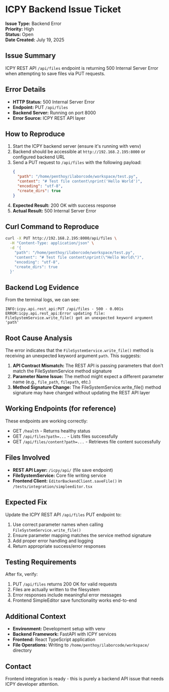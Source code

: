 # ICPY Backend Issue Ticket

**Issue Type:** Backend Error  
**Priority:** High  
**Status:** Open  
**Date Created:** July 19, 2025  

## Issue Summary
ICPY REST API `/api/files` endpoint is returning 500 Internal Server Error when attempting to save files via PUT requests.

## Error Details
- **HTTP Status:** 500 Internal Server Error
- **Endpoint:** PUT `/api/files`
- **Backend Server:** Running on port 8000
- **Error Source:** ICPY REST API layer

## How to Reproduce
1. Start the ICPY backend server (ensure it's running with venv)
2. Backend should be accessible at `http://192.168.2.195:8000` or configured backend URL
3. Send a PUT request to `/api/files` with the following payload:
   ```json
   {
     "path": "/home/penthoy/ilaborcode/workspace/test.py",
     "content": "# Test file content\nprint('Hello World')",
     "encoding": "utf-8",
     "create_dirs": true
   }
   ```
4. **Expected Result:** 200 OK with success response
5. **Actual Result:** 500 Internal Server Error

## Curl Command to Reproduce
```bash
curl -X PUT http://192.168.2.195:8000/api/files \
  -H "Content-Type: application/json" \
  -d '{
    "path": "/home/penthoy/ilaborcode/workspace/test.py",
    "content": "# Test file content\nprint(\"Hello World\")",
    "encoding": "utf-8",
    "create_dirs": true
  }'
```

## Backend Log Evidence
From the terminal logs, we can see:
```
INFO:icpy.api.rest_api:PUT /api/files - 500 - 0.001s
ERROR:icpy.api.rest_api:Error updating file: FileSystemService.write_file() got an unexpected keyword argument 'path'
```

## Root Cause Analysis
The error indicates that the `FileSystemService.write_file()` method is receiving an unexpected keyword argument `path`. This suggests:

1. **API Contract Mismatch:** The REST API is passing parameters that don't match the FileSystemService method signature
2. **Parameter Name Issue:** The method might expect a different parameter name (e.g., `file_path`, `filepath`, etc.)
3. **Method Signature Change:** The FileSystemService.write_file() method signature may have changed without updating the REST API layer

## Working Endpoints (for reference)
These endpoints are working correctly:
- GET `/health` - Returns healthy status
- GET `/api/files?path=...` - Lists files successfully  
- GET `/api/files/content?path=...` - Retrieves file content successfully

## Files Involved
- **REST API Layer:** `/icpy/api/` (file save endpoint)
- **FileSystemService:** Core file writing service
- **Frontend Client:** `EditorBackendClient.saveFile()` in `/tests/integration/simpleeditor.tsx`

## Expected Fix
Update the ICPY REST API `/api/files` PUT endpoint to:
1. Use correct parameter names when calling `FileSystemService.write_file()`
2. Ensure parameter mapping matches the service method signature
3. Add proper error handling and logging
4. Return appropriate success/error responses

## Testing Requirements
After fix, verify:
1. PUT `/api/files` returns 200 OK for valid requests
2. Files are actually written to the filesystem
3. Error responses include meaningful error messages
4. Frontend SimpleEditor save functionality works end-to-end

## Additional Context
- **Environment:** Development setup with venv
- **Backend Framework:** FastAPI with ICPY services
- **Frontend:** React TypeScript application
- **File Operations:** Writing to `/home/penthoy/ilaborcode/workspace/` directory

## Contact
Frontend integration is ready - this is purely a backend API issue that needs ICPY developer attention.
